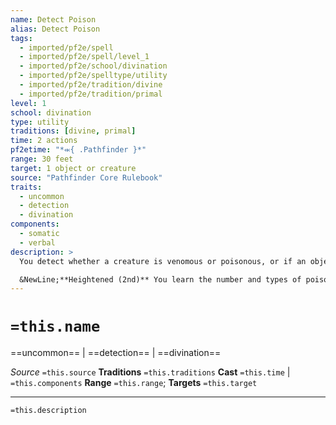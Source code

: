 ```yaml
---
name: Detect Poison
alias: Detect Poison
tags:
  - imported/pf2e/spell
  - imported/pf2e/spell/level_1
  - imported/pf2e/school/divination
  - imported/pf2e/spelltype/utility
  - imported/pf2e/tradition/divine
  - imported/pf2e/tradition/primal
level: 1
school: divination
type: utility
traditions: [divine, primal]
time: 2 actions
pf2etime: "*⬺{ .Pathfinder }*"
range: 30 feet
target: 1 object or creature
source: "Pathfinder Core Rulebook"
traits:
  - uncommon
  - detection
  - divination
components:
  - somatic
  - verbal
description: >
  You detect whether a creature is venomous or poisonous, or if an object is poison or has been poisoned. You do not ascertain whether the target is poisonous in multiple ways, nor do you learn the type or types of poison. Certain substances, like lead and alcohol, are poisons and so mask other poisons.

  &NewLine;**Heightened (2nd)** You learn the number and types of poison.
---
```

# `=this.name`
==uncommon== | ==detection== | ==divination==

*Source* `=this.source`
**Traditions** `=this.traditions`
**Cast** `=this.time` | `=this.components`
**Range** `=this.range`; **Targets** `=this.target`

***
`=this.description`